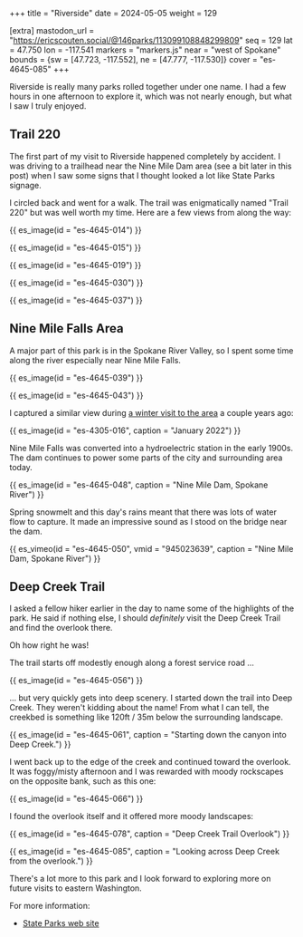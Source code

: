 +++
title = "Riverside"
date = 2024-05-05
weight = 129

[extra]
mastodon_url = "https://ericscouten.social/@146parks/113099108848299809"
seq = 129
lat = 47.750
lon = -117.541
markers = "markers.js"
near = "west of Spokane"
bounds = {sw = [47.723, -117.552], ne = [47.777, -117.530]}
cover = "es-4645-085"
+++

Riverside is really many parks rolled together under one name. I had a few hours in one afternoon to explore it, which was not nearly enough, but what I saw I truly enjoyed.

<!-- more -->

## Trail 220

The first part of my visit to Riverside happened completely by accident. I was driving to a trailhead near the Nine Mile Dam area (see a bit later in this post) when I saw some signs that I thought looked a lot like State Parks signage.

I circled back and went for a walk. The trail was enigmatically named "Trail 220" but was well worth my time. Here are a few views from along the way:

{{ es_image(id = "es-4645-014") }}

{{ es_image(id = "es-4645-015") }}

{{ es_image(id = "es-4645-019") }}

{{ es_image(id = "es-4645-030") }}

{{ es_image(id = "es-4645-037") }}

## Nine Mile Falls Area

A major part of this park is in the Spokane River Valley, so I spent some time along the river especially near Nine Mile Falls.

{{ es_image(id = "es-4645-039") }}

{{ es_image(id = "es-4645-043") }}

I captured a similar view during [a winter visit to the area](https://ericscouten.travel/2022/01-14-eastern-washington/) a couple years ago:

{{ es_image(id = "es-4305-016", caption = "January 2022") }}

Nine Mile Falls was converted into a hydroelectric station in the early 1900s. The dam continues to power some parts of the city and surrounding area today.

{{ es_image(id = "es-4645-048", caption = "Nine Mile Dam, Spokane River") }}

Spring snowmelt and this day's rains meant that there was lots of water flow to capture. It made an impressive sound as I stood on the bridge near the dam.

{{ es_vimeo(id = "es-4645-050", vmid = "945023639", caption = "Nine Mile Dam, Spokane River") }}

## Deep Creek Trail

I asked a fellow hiker earlier in the day to name some of the highlights of the park. He said if nothing else, I should _definitely_ visit the Deep Creek Trail and find the overlook there.

Oh how right he was!

The trail starts off modestly enough along a forest service road ...

{{ es_image(id = "es-4645-056") }}

... but very quickly gets into deep scenery. I started down the trail into Deep Creek. They weren't kidding about the name! From what I can tell, the creekbed is something like 120ft / 35m below the surrounding landscape.

{{ es_image(id = "es-4645-061", caption = "Starting down the canyon into Deep Creek.") }}

I went back up to the edge of the creek and continued toward the overlook. It was foggy/misty afternoon and I was rewarded with moody rockscapes on the opposite bank, such as this one:

{{ es_image(id = "es-4645-066") }}

I found the overlook itself and it offered more moody landscapes:

{{ es_image(id = "es-4645-078", caption = "Deep Creek Trail Overlook") }}

{{ es_image(id = "es-4645-085", caption = "Looking across Deep Creek from the overlook.") }}

There's a lot more to this park and I look forward to exploring more on future visits to eastern Washington.

For more information:

* [State Parks web site](https://parks.wa.gov/find-parks/state-parks/riverside-state-park)
